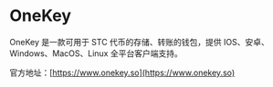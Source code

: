 # OneKey

OneKey 是一款可用于 STC 代币的存储、转账的钱包，提供 IOS、安卓、Windows、MacOS、Linux 全平台客户端支持。



官方地址：[https://www.onekey.so](https://www.onekey.so)

